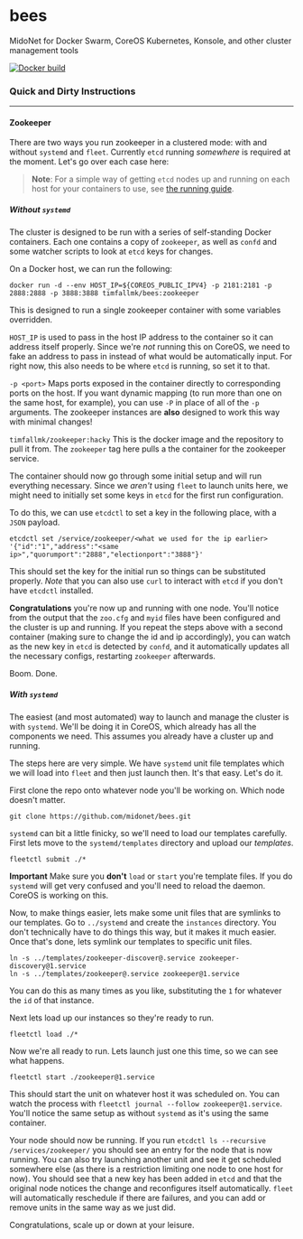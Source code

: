 # bees
MidoNet for Docker Swarm, CoreOS Kubernetes, Konsole, and other cluster management tools

[![Docker build](http://dockeri.co/image/timfallmk/bees)](https://registry.hub.docker.com/u/timfallmk/bees)


### Quick and Dirty Instructions
---
#### Zookeeper
There are two ways you run zookeeper in a clustered mode: with and without `systemd` and `fleet`. Currently `etcd` running *somewhere* is required at the moment. Let's go over each case here:

> **Note**: For a simple way of getting `etcd` nodes up and running on each host for your containers to use, see [the running guide](running.md/#running-etcd).

##### Without `systemd`
The cluster is designed to be run with a series of self-standing Docker containers. Each one contains a copy of `zookeeper`, as well as `confd` and some watcher scripts to look at `etcd` keys for changes.

On a Docker host, we can run the following:

```shell
docker run -d --env HOST_IP=${COREOS_PUBLIC_IPV4} -p 2181:2181 -p 2888:2888 -p 3888:3888 timfallmk/bees:zookeeper
```

This is designed to run a single zookeeper container with some variables overridden.

`HOST_IP` is used to pass in the host IP address to the container so it can address itself properly. Since we're *not* running this on CoreOS, we need to fake an address to pass in instead of what would be automatically input. For right now, this also needs to be where `etcd` is running, so set it to that.

`-p <port>` Maps ports exposed in the container directly to corresponding ports on the host. If you want dynamic mapping (to run more than one on the same host, for example), you can use `-P` in place of all of the `-p` arguments. The zookeeper instances are **also** designed to work this way with minimal changes!

`timfallmk/zookeeper:hacky` This is the docker image and the repository to pull it from. The `zookeeper` tag here pulls a the container for the zookeeper service.

The container should now go through some initial setup and will run everything necessary. Since we *aren't* using `fleet` to launch units here, we might need to initially set some keys in `etcd` for the first run configuration.

To do this, we can use `etcdctl` to set a key in the following place, with a `JSON` payload.

```shell
etcdctl set /service/zookeeper/<what we used for the ip earlier> '{"id":"1","address":"<same ip>","quorumport":"2888","electionport":"3888"}'
```

This should set the key for the initial run so things can be substituted properly. *Note* that you can also use `curl` to interact with `etcd` if you don't have `etcdctl` installed.


**Congratulations** you're now up and running with one node. You'll notice from the output that the `zoo.cfg` and `myid` files have been configured and the cluster is up and running. If you repeat the steps above with a second container (making sure to change the id and ip accordingly), you can watch as the new key in `etcd` is detected by `confd`, and it automatically updates all the necessary configs, restarting `zookeeper` afterwards.

Boom. Done.

##### With `systemd`
The easiest (and most automated) way to launch and manage the cluster is with `systemd`. We'll be doing it in CoreOS, which already has all the components we need. This assumes you already have a cluster up and running.

The steps here are very simple. We have `systemd` unit file templates which we will load into `fleet` and then just launch then. It's that easy. Let's do it.

First clone the repo onto whatever node you'll be working on. Which node doesn't matter.

```shell
git clone https://github.com/midonet/bees.git
```

`systemd` can bit a little finicky, so we'll need to load our templates carefully. First lets move to the `systemd/templates` directory and upload our *templates*.

```shell
fleetctl submit ./*
```
**Important** Make sure you **don't** `load` or `start` you're template files. If you do `systemd` will get very confused and you'll need to reload the daemon. CoreOS is working on this.

Now, to make things easier, lets make some unit files that are symlinks to our templates. Go to `../systemd` and create the `instances` directory. You don't technically have to do things this way, but it makes it much easier. Once that's done, lets symlink our templates to specific unit files.

```shell
ln -s ../templates/zookeeper-discover@.service zookeeper-discovery@1.service
ln -s ../templates/zookeeper@.service zookeeper@1.service
```

You can do this as many times as you like, substituting the `1` for whatever the `id` of that instance.

Next lets load up our instances so they're ready to run.

```shell
fleetctl load ./*
```

Now we're all ready to run. Lets launch just one this time, so we can see what happens.

```shell
fleetctl start ./zookeeper@1.service
```

This should start the unit on whatever host it was scheduled on. You can watch the process with `fleetctl journal --follow zookeeper@1.service`. You'll notice the same setup as without `systemd` as it's using the same container.

Your node should now be running. If you run `etcdctl ls --recursive /services/zookeeper/` you should see an entry for the node that is now running. You can also try launching another unit and see it get scheduled somewhere else (as there is a restriction limiting one node to one host for now). You should see that a new key has been added in `etcd` and that the original node notices the change and reconfigures itself automatically. `fleet` will automatically reschedule if there are failures, and you can add or remove units in the same way as we just did.

Congratulations, scale up or down at your leisure.

